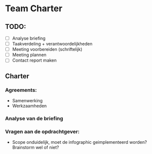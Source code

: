 Team Charter
===========

TODO:
-----
- [ ] Analyse briefing
- [ ] Taakverdeling + verantwoordelijkheden
- [ ] Meeting voorbereiden (schriftelijk)
- [ ] Meeting plannen
- [ ] Contact report maken

Charter
-------

### Agreements: ###
- Samenwerking
- Werkzaamheden

### Analyse van de briefing ###

### Vragen aan de opdrachtgever: ###
- Scope onduidelijk, moet de infographic geimplementeerd worden? Brainstorm wel of niet?
